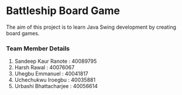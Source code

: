 Battleship Board Game
=======================
The aim of this project is to learn Java Swing development by creating board games.

### Team Member Details

1. Sandeep Kaur Ranote : 40089795
2. Harsh Rawal : 40076067
3. Uhegbu Emmanuel : 40041817
4. Uchechukwu Iroegbu : 40035881
5. Urbashi Bhattacharjee : 40056614
